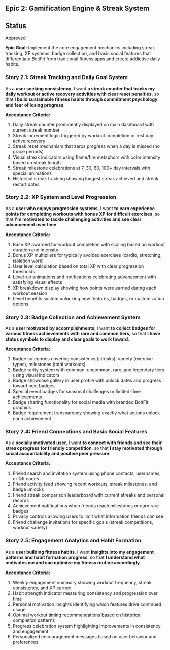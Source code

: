 ## Epic 2: Gamification Engine & Streak System

## Status

Approved

**Epic Goal:** Implement the core engagement mechanics including streak tracking, XP systems, badge collection, and basic social features that differentiate BoltFit from traditional fitness apps and create addictive daily habits.

### Story 2.1: Streak Tracking and Daily Goal System

As a **user seeking consistency**,
I want **a streak counter that tracks my daily workout or active recovery activities with clear reset penalties**,
so that **I build sustainable fitness habits through commitment psychology and fear of losing progress**.

**Acceptance Criteria:**

1. Daily streak counter prominently displayed on main dashboard with current streak number
2. Streak increment logic triggered by workout completion or rest day active recovery
3. Streak reset mechanism that zeros progress when a day is missed (no grace periods)
4. Visual streak indicators using flame/fire metaphors with color intensity based on streak length
5. Streak milestone celebrations at 7, 30, 60, 100+ day intervals with special animations
6. Historical streak tracking showing longest streak achieved and streak restart dates

### Story 2.2: XP System and Level Progression

As a **user who enjoys progression systems**,
I want **to earn experience points for completing workouts with bonus XP for difficult exercises**,
so that **I'm motivated to tackle challenging activities and see clear advancement over time**.

**Acceptance Criteria:**

1. Base XP awarded for workout completion with scaling based on workout duration and intensity
2. Bonus XP multipliers for typically avoided exercises (cardio, stretching, isolation work)
3. User level calculation based on total XP with clear progression thresholds
4. Level-up animations and notifications celebrating advancement with satisfying visual effects
5. XP breakdown display showing how points were earned during each workout session
6. Level benefits system unlocking new features, badges, or customization options

### Story 2.3: Badge Collection and Achievement System

As a **user motivated by accomplishments**,
I want **to collect badges for various fitness achievements with rare and common tiers**,
so that **I have status symbols to display and clear goals to work toward**.

**Acceptance Criteria:**

1. Badge categories covering consistency (streaks), variety (exercise types), milestones (total workouts)
2. Badge rarity system with common, uncommon, rare, and legendary tiers using visual indicators
3. Badge showcase gallery in user profile with unlock dates and progress toward next badges
4. Special event badges for seasonal challenges or limited-time achievements
5. Badge sharing functionality for social media with branded BoltFit graphics
6. Badge requirement transparency showing exactly what actions unlock each achievement

### Story 2.4: Friend Connections and Basic Social Features

As a **socially motivated user**,
I want **to connect with friends and see their streak progress for friendly competition**,
so that **I stay motivated through social accountability and positive peer pressure**.

**Acceptance Criteria:**

1. Friend search and invitation system using phone contacts, usernames, or QR codes
2. Friend activity feed showing recent workouts, streak milestones, and badge unlocks
3. Friend streak comparison leaderboard with current streaks and personal records
4. Achievement notifications when friends reach milestones or earn rare badges
5. Privacy controls allowing users to limit what information friends can see
6. Friend challenge invitations for specific goals (streak competitions, workout variety)

### Story 2.5: Engagement Analytics and Habit Formation

As a **user building fitness habits**,
I want **insights into my engagement patterns and habit formation progress**,
so that **I understand what motivates me and can optimize my fitness routine accordingly**.

**Acceptance Criteria:**

1. Weekly engagement summary showing workout frequency, streak consistency, and XP earned
2. Habit strength indicator measuring consistency and progression over time
3. Personal motivation insights identifying which features drive continued usage
4. Optimal workout timing recommendations based on historical completion patterns
5. Progress celebration system highlighting improvements in consistency and engagement
6. Personalized encouragement messages based on user behavior and preferences
